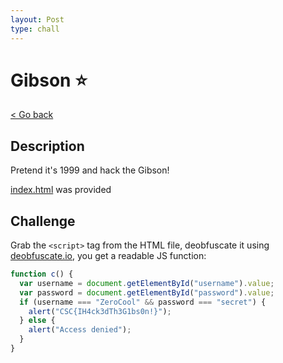 ```yaml
---
layout: Post
type: chall
---
```

# Gibson ⭐

<a class="back-link" href="../../">< Go back</a>

## Description

Pretend it's 1999 and hack the Gibson!

[index.html](./index.html) was provided

## Challenge

Grab the `<script>` tag from the HTML file, deobfuscate it using [deobfuscate.io](https://obf-io.deobfuscate.io/), you get a readable JS function:

```js
function c() {
  var username = document.getElementById("username").value;
  var password = document.getElementById("password").value;
  if (username === "ZeroCool" && password === "secret") {
    alert("CSC{IH4ck3dTh3G1bs0n!}");
  } else {
    alert("Access denied");
  }
}
```
